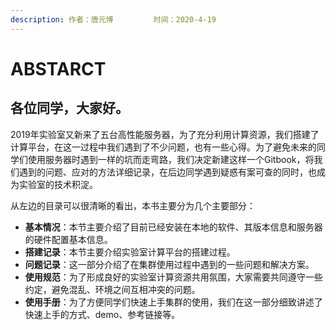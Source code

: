 ```yaml
---
description: 作者：唐元博         时间：2020-4-19
---
```


# ABSTARCT

## 各位同学，大家好。

2019年实验室又新来了五台高性能服务器，为了充分利用计算资源，我们搭建了计算平台，在这一过程中我们遇到了不少问题，也有一些心得。为了避免未来的同学们使用服务器时遇到一样的坑而走弯路，我们决定新建这样一个Gitbook，将我们遇到的问题、应对的方法详细记录，在后边同学遇到疑惑有案可查的同时，也成为实验室的技术积淀。

从左边的目录可以很清晰的看出，本书主要分为几个主要部分：

* **基本情况**：本节主要介绍了目前已经安装在本地的软件、其版本信息和服务器的硬件配置基本信息。
* **搭建记录**：本节主要介绍实验室计算平台的搭建过程。
* **问题记录**：这一部分介绍了在集群使用过程中遇到的一些问题和解决方案。
* **使用规范**：为了形成良好的实验室计算资源共用氛围，大家需要共同遵守一些约定，避免混乱、环境之间互相冲突的问题。
* **使用手册**：为了方便同学们快速上手集群的使用，我们在这一部分细致讲述了快速上手的方式、demo、参考链接等。

